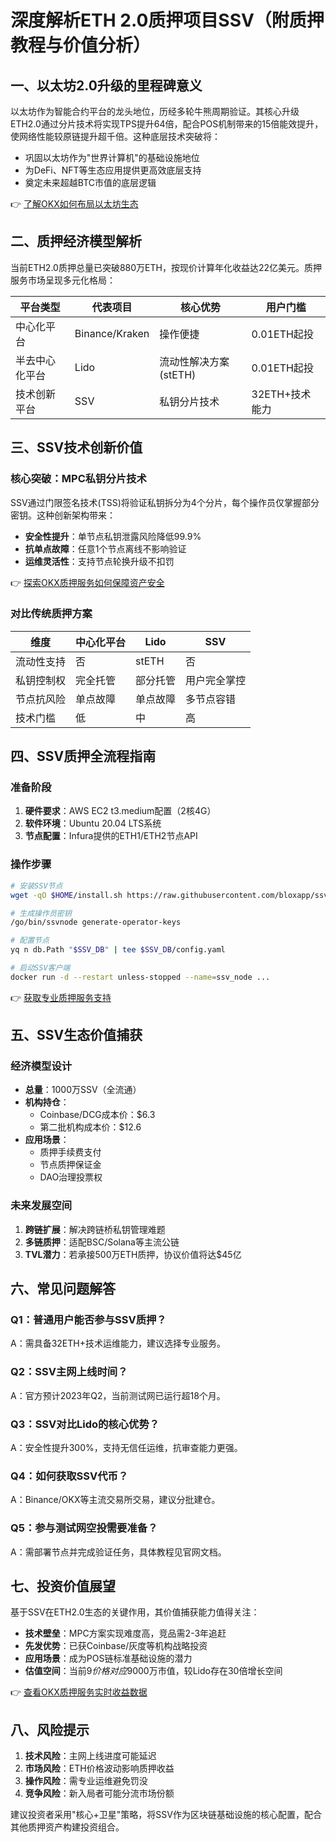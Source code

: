 # 深度解析ETH 2.0质押项目SSV（附质押教程与价值分析）

## 一、以太坊2.0升级的里程碑意义

以太坊作为智能合约平台的龙头地位，历经多轮牛熊周期验证。其核心升级ETH2.0通过分片技术将实现TPS提升64倍，配合POS机制带来的15倍能效提升，使网络性能较原链提升超千倍。这种底层技术突破将：

- 巩固以太坊作为"世界计算机"的基础设施地位
- 为DeFi、NFT等生态应用提供更高效底层支持
- 奠定未来超越BTC市值的底层逻辑

👉 [了解OKX如何布局以太坊生态](https://bit.ly/okx_welcome)

## 二、质押经济模型解析

当前ETH2.0质押总量已突破880万ETH，按现价计算年化收益达22亿美元。质押服务市场呈现多元化格局：

| 平台类型       | 代表项目       | 核心优势                     | 用户门槛        |
|----------------|----------------|------------------------------|-----------------|
| 中心化平台     | Binance/Kraken | 操作便捷                     | 0.01ETH起投     |
| 半去中心化平台 | Lido           | 流动性解决方案(stETH)        | 0.01ETH起投     |
| 技术创新平台   | SSV            | 私钥分片技术                 | 32ETH+技术能力  |

## 三、SSV技术创新价值

### 核心突破：MPC私钥分片技术
SSV通过门限签名技术(TSS)将验证私钥拆分为4个分片，每个操作员仅掌握部分密钥。这种创新架构带来：

- **安全性提升**：单节点私钥泄露风险降低99.9%
- **抗单点故障**：任意1个节点离线不影响验证
- **运维灵活性**：支持节点轮换升级不扣罚

👉 [探索OKX质押服务如何保障资产安全](https://bit.ly/okx_welcome)

### 对比传统质押方案

| 维度         | 中心化平台     | Lido           | SSV            |
|--------------|----------------|----------------|----------------|
| 流动性支持   | 否             | stETH          | 否             |
| 私钥控制权   | 完全托管       | 部分托管       | 用户完全掌控   |
| 节点抗风险   | 单点故障       | 单点故障       | 多节点容错     |
| 技术门槛     | 低             | 中             | 高             |

## 四、SSV质押全流程指南

### 准备阶段
1. **硬件要求**：AWS EC2 t3.medium配置（2核4G）
2. **软件环境**：Ubuntu 20.04 LTS系统
3. **节点配置**：Infura提供的ETH1/ETH2节点API

### 操作步骤
```bash
# 安装SSV节点
wget -qO $HOME/install.sh https://raw.githubusercontent.com/bloxapp/ssv/main/install.sh

# 生成操作员密钥
/go/bin/ssvnode generate-operator-keys

# 配置节点
yq n db.Path "$SSV_DB" | tee $SSV_DB/config.yaml

# 启动SSV客户端
docker run -d --restart unless-stopped --name=ssv_node ...
```

👉 [获取专业质押服务支持](https://bit.ly/okx_welcome)

## 五、SSV生态价值捕获

### 经济模型设计
- **总量**：1000万SSV（全流通）
- **机构持仓**：
  - Coinbase/DCG成本价：$6.3
  - 第二批机构成本价：$12.6
- **应用场景**：
  - 质押手续费支付
  - 节点质押保证金
  - DAO治理投票权

### 未来发展空间
1. **跨链扩展**：解决跨链桥私钥管理难题
2. **多链质押**：适配BSC/Solana等主流公链
3. **TVL潜力**：若承接500万ETH质押，协议价值将达$45亿

## 六、常见问题解答

### Q1：普通用户能否参与SSV质押？
A：需具备32ETH+技术运维能力，建议选择专业服务。

### Q2：SSV主网上线时间？
A：官方预计2023年Q2，当前测试网已运行超18个月。

### Q3：SSV对比Lido的核心优势？
A：安全性提升300%，支持无信任运维，抗审查能力更强。

### Q4：如何获取SSV代币？
A：Binance/OKX等主流交易所交易，建议分批建仓。

### Q5：参与测试网空投需要准备？
A：需部署节点并完成验证任务，具体教程见官网文档。

## 七、投资价值展望

基于SSV在ETH2.0生态的关键作用，其价值捕获能力值得关注：
- **技术壁垒**：MPC方案实现难度高，竞品需2-3年追赶
- **先发优势**：已获Coinbase/灰度等机构战略投资
- **应用场景**：成为POS链标准基础设施的潜力
- **估值空间**：当前$9价格对应$9000万市值，较Lido存在30倍增长空间

👉 [查看OKX质押服务实时收益数据](https://bit.ly/okx_welcome)

## 八、风险提示

1. **技术风险**：主网上线进度可能延迟
2. **市场风险**：ETH价格波动影响质押收益
3. **操作风险**：需专业运维避免罚没
4. **竞争风险**：新入局者可能分流市场份额

建议投资者采用"核心+卫星"策略，将SSV作为区块链基础设施的核心配置，配合其他质押资产构建投资组合。